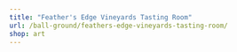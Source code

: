 ```yaml
---
title: "Feather's Edge Vineyards Tasting Room"
url: /ball-ground/feathers-edge-vineyards-tasting-room/
shop: art
---
```

